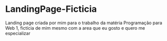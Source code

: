 # LandingPage-Ficticia
Landing page criada por mim para o trabalho da matéria Programação para Web 1, fictícia de mim mesmo com a area que eu gosto e quero me especializar 
